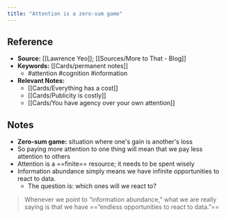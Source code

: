 ```yaml
---
title: "Attention is a zero-sum game"
---
```

## Reference
- **Source:** [[Lawrence Yeo]]; [[Sources/More to That - Blog]]
- **Keywords:** [[Cards/permanent notes]]
	- #attention #cognition #information
- **Relevant Notes:**
	- [[Cards/Everything has a cost]]
	- [[Cards/Publicity is costly]]
	- [[Cards/You have agency over your own attention]]
## Notes
- **Zero-sum game:** situation where one's gain is another's loss
- So paying more attention to one thing will mean that we pay less attention to others
- Attention is a ==finite== resource; it needs to be spent wisely
- Information abundance simply means we have infinite opportunities to react to data.
	- The question is: which ones will we react to?

>Whenever we point to “information abundance,” what we are really saying is that we have ==“endless opportunities to react to data.”==
